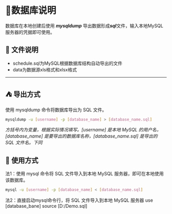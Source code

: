 # :bookmark_tabs:数据库说明

数据库在本地创建后使用 ***mysqldump*** 导出数据形成***sql***文件，输入本地MySQL服务器的凭据即可使用。

## :file_folder: 文件说明

- schedule.sql为MySQL根据数据库结构自动导出的文件
- data为数据源xls格式和xlsx格式

---
##  :tent: 导出方式

使用 mysqldump 命令将数据库导出为 SQL 文件。
```bash
mysqldump -u [username] -p [database_name] > [database_name.sql]
```

*方括号内为变量，根据实际情况填写。[username] 是本地 MySQL 的用户名，[database_name] 是要导出的数据库名称，[database_name.sql] 是导出的 SQL 文件名。下同*
## :sparkler: 使用方式
法1：使用 mysql 命令将 SQL 文件导入到本地 MySQL 服务器，即可在本地使用该数据库。
```bash
mysql -u [username] -p [database_name] < [database_name.sql]
```
法2：直接启动mysql命令行，将 SQL 文件导入到本地 MySQL 服务器
use [database_bane]
source [D:/Demo.sql]
